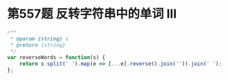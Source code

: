 # 第557题 反转字符串中的单词 III

```javascript
/**
 * @param {string} s
 * @return {string}
 */
var reverseWords = function(s) {
    return s.split(' ').map(e => [...e].reverse().join('')).join(' ');
};
```

